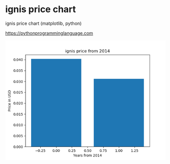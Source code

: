 # ignis price chart 

ignis price chart (matplotlib, python)

https://pythonprogramminglanguage.com

<img src='chart.png'>
